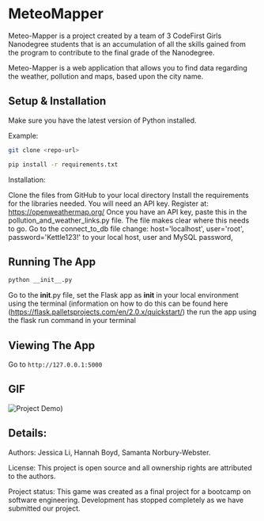 # MeteoMapper
Meteo-Mapper is a project created by a team of 3 CodeFirst Girls Nanodegree students that is an accumulation of all the skills gained from the program to contribute to the final grade of the Nanodegree. 

Meteo-Mapper is a web application that allows you to find data regarding the weather, pollution and maps, based upon the city name.

## Setup & Installation

Make sure you have the latest version of Python installed.

Example:
```bash
git clone <repo-url>
```

```bash
pip install -r requirements.txt
```

Installation:

Clone the files from GitHub to your local directory
Install the requirements for the libraries needed.
You will need an API key. Register at: https://openweathermap.org/
Once you have an API key, paste this in the pollution_and_weather_links.py file. The file makes clear where this needs to go.
Go to the connect_to_db file change:
host='localhost',
user='root',
password='Kettle123!' to your local host, user and MySQL password,

## Running The App

```bash
python __init__.py
```
Go to the __init__.py file, set the Flask app as __init__ in your local environment using the terminal (information on how to do this can be found here (https://flask.palletsprojects.com/en/2.0.x/quickstart/)
the run the app using the flask run command in your terminal


## Viewing The App

Go to `http://127.0.0.1:5000`

## GIF
![Project Demo](https://github.com/panda88-hub/Environment-Project/blob/main/climate/website/static/media/Meteo-Mapper-Personal-Microsoft.gif?raw=true))

## Details:  

Authors: Jessica Li, Hannah Boyd, Samanta Norbury-Webster.

License: This project is open source and all ownership rights are attributed to the authors.

Project status: This game was created as a final project for a bootcamp on software engineering. Development has stopped completely as we have submitted our project.
